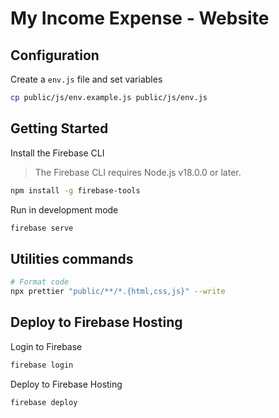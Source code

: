 # My Income Expense - Website

## Configuration

Create a `env.js` file and set variables

```bash
cp public/js/env.example.js public/js/env.js
```

## Getting Started

Install the Firebase CLI

> The Firebase CLI requires Node.js v18.0.0 or later.

```bash
npm install -g firebase-tools
```

Run in development mode

```bash
firebase serve
```

## Utilities commands

```bash
# Format code
npx prettier "public/**/*.{html,css,js}" --write
```

## Deploy to Firebase Hosting

Login to Firebase

```bash
firebase login
```

Deploy to Firebase Hosting

```bash
firebase deploy
```

